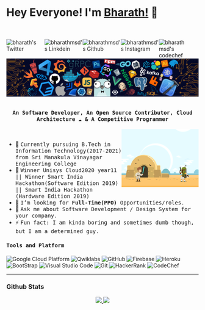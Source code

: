 # Hey Everyone! I'm [Bharath!](https://github.com/bharathmsd7) :wave:
<br><br>
<a href="https://twitter.com/bharathmsd">
  <img align="left" alt="bharath's Twitter" width="100px" src="https://img.shields.io/badge/Twitter-1DA1F2?style=for-the-badge&logo=Twitter&logoColor=white" />
</a>
<a href="https://www.linkedin.com/in/bharathmurugan/">
  <img align="left" alt="bharathmsd's Linkdein" width="100px" src="https://img.shields.io/badge/Linkedin-0A66C2?style=for-the-badge&logo=Linkedin&logoColor=white" />
</a>
<a href="https://github.com/bharathmsd7">
  <img align="left" alt="bharathmsd's Github" width="100px" src="https://img.shields.io/badge/Github-181717?style=for-the-badge&logo=Github&logoColor=white" />
</a>
<a href="https://www.instagram.com/bharathmsd.py/">
  <img align="left" alt="bharathmsd's Instagram" width="100px" src="https://img.shields.io/badge/Instagram-E4405F?style=for-the-badge&logo=instagram&logoColor=white" />
</a>
<a href="mailto:bharathmsd7@outlook.com">
  <img align="left" alt="bharathmsd's codechef" width="70px" src="https://img.shields.io/badge/Gmail-EA4335?style=for-the-badge&logo=Gmail&logoColor=white" />
</a>

<br><br>
![](https://github.com/bharathmsd7/bharathmsd7/blob/main/header_.png)

## <p align="center"><h4 align="center"><samp> An Software Developer, An Open Source Contributor, Cloud Architecture ☁  & A Competitive Programmer </samp></h4></p>

<div>
<img align="right" src="https://github.com/bharathmsd7/bharathmsd7/blob/main/terminal.gif" width="40%"/>
  <br>

- 👷 <samp>Currently pursuing B.Tech in Information Technology(2017-2021) from Sri Manakula Vinayagar Engineering College 
- 🥇 <samp>Winner Unisys Cloud2020 year11 || Winner Smart India Hackathon(Software Edition 2019) || Smart India Hackathon (Hardware Edition 2019) 
- 💼 <samp>I’m looking for **Full-Time(PPO)** Opportunities/roles.
- 💬 <samp>Ask me about Software Development / Design System for your company.
- ⚡ <samp>Fun fact: I am kinda boring and sometimes dumb though, but I am a determined guy.
</div>

<h4><b><samp>Tools and Platform</samp></b></h4>


![Google Cloud Platform](https://img.shields.io/badge/Google_Cloud-4285F4?style=flat-square&logo=google-cloud&logoColor=white)
![Qwiklabs](https://img.shields.io/badge/Qwiklabs-F5CD0E?style=flat-square&logo=Qwiklabs&logoColor=800000)
![GitHub](https://img.shields.io/badge/GitHub-181717?style=flat-square&logo=github)
![Firebase](https://img.shields.io/badge/Firebase-ffcb2c?style=flat-square&logo=Firebase&logoColor=DD1100)
![Heroku](https://img.shields.io/badge/Heroku-430098?style=flat-square&logo=Heroku&logoColor=white)
![BootStrap](https://img.shields.io/badge/Bootstrap-7952B3?style=flat-square&logo=bootstrap&logoColor=white)
![Visual Studio Code](https://img.shields.io/badge/Visual_Studio_Code-007ACC?style=flat-square&logo=Visual-Studio-Code&logoColor=white)
![Git](https://img.shields.io/badge/Git-F05032?style=flat-square&logo=Git&logoColor=white)
![HackerRank](https://img.shields.io/badge/HackerRank-107C10?style=flat-square&logo=HackerRank&logoColor=black)
![CodeChef](https://img.shields.io/badge/CodeChef-5B4638?style=flat-square&logo=CodeChef&logoColor=white)


---
### Github Stats
<!--
[![GitHub stats](https://github-readme-stats.vercel.app/api?username=bharathmsd7&count_private=true&show_icons=true&theme=algolia&&include_all_commits=true)](https://github.com/bharathmsd7/github-readme-stats-1)    [![Top Langs](https://github-readme-stats.vercel.app/api/top-langs/?username=bharathmsd7&hide=html,css,javascript)](https://github.com/bharathmsd7/github-readme-stats-1)-->
<p align="center">
  <a href="https://github.com/bharathmsd7">
    <img height="180em" src="https://github-readme-stats.vercel.app/api?username=bharathmsd7&count_private=true&show_icons=true&theme=algolia&&include_all_commits=true"/>
    <img height="180em" src="https://github-readme-stats-eight-theta.vercel.app/api/top-langs/?username=bharathmsd7&hide=html,css,javascript&layout=compact&langs_count=8&theme=algolia"/>
  </a>
</p>
